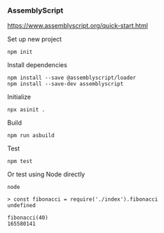 ### AssemblyScript
https://www.assemblyscript.org/quick-start.html

Set up new project
```
npm init
```

Install dependencies
```
npm install --save @assemblyscript/loader
npm install --save-dev assemblyscript
```

Initialize
```
npx asinit .
```

Build
```
npm run asbuild
```

Test
```
npm test
```

Or test using Node directly
```
node

> const fibonacci = require('./index').fibonacci
undefined

fibonacci(40)
165580141
```
